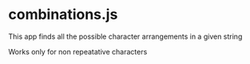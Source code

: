 # combinations.js
This app finds all the possible character arrangements in a given string

Works only for non repeatative characters
